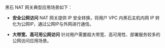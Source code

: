黑石 NAT 网关典型应用场景如下：
- **安全公网访问**
NAT 网关提供 IP 安全转换，将用户 VPC 内黑石主机内网 IP 转化为公网IP，通过公网IP与外网进行通信。

- **大带宽、高可用公网访问**
针对用户需要超大带宽、高可用性、部署服务较多的公网访问应用场景。